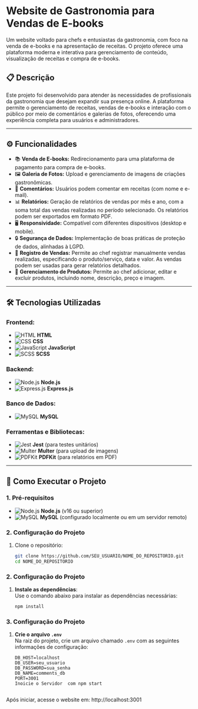 # Website de Gastronomia para Vendas de E-books

Um website voltado para chefs e entusiastas da gastronomia, com foco na venda de e-books e na apresentação de receitas. O projeto oferece uma plataforma moderna e interativa para gerenciamento de conteúdo, visualização de receitas e compra de e-books.


## 📋 Descrição

Este projeto foi desenvolvido para atender às necessidades de profissionais da gastronomia que desejam expandir sua presença online. A plataforma permite o gerenciamento de receitas, vendas de e-books e interação com o público por meio de comentários e galerias de fotos, oferecendo uma experiência completa para usuários e administradores.


---

## ⚙️ Funcionalidades

- 📚 **Venda de E-books:** Redirecionamento para uma plataforma de pagamento para compra de e-books.
- 🖼️ **Galeria de Fotos:** Upload e gerenciamento de imagens de criações gastronômicas.
- 💬 **Comentários:** Usuários podem comentar em receitas (com nome e e-mail).
- 📊 **Relatórios:** Geração de relatórios de vendas por mês e ano, com a soma total das vendas realizadas no período selecionado. Os relatórios podem ser exportados em formato PDF.
- 🖥️ **Responsividade:** Compatível com diferentes dispositivos (desktop e mobile).
- 🔒 **Segurança de Dados:** Implementação de boas práticas de proteção de dados, alinhadas à LGPD.
- 📝 **Registro de Vendas:** Permite ao chef registrar manualmente vendas realizadas, especificando o produto/serviço, data e valor. As vendas podem ser usadas para gerar relatórios detalhados.
- 🛒 **Gerenciamento de Produtos:** Permite ao chef adicionar, editar e excluir produtos, incluindo nome, descrição, preço e imagem. 
---

## 🛠️ Tecnologias Utilizadas

### **Frontend:**
- ![HTML](https://img.shields.io/badge/-HTML5-E34F26?logo=html5&logoColor=white) **HTML**
- ![CSS](https://img.shields.io/badge/-CSS3-1572B6?logo=css3&logoColor=white) **CSS**
- ![JavaScript](https://img.shields.io/badge/-JavaScript-F7DF1E?logo=javascript&logoColor=black) **JavaScript**
- ![SCSS](https://img.shields.io/badge/-SCSS-CC6699?logo=sass&logoColor=white) **SCSS**

### **Backend:**
- ![Node.js](https://img.shields.io/badge/-Node.js-339933?logo=node.js&logoColor=white) **Node.js**
- ![Express.js](https://img.shields.io/badge/-Express.js-000000?logo=express&logoColor=white) **Express.js**

### **Banco de Dados:**
- ![MySQL](https://img.shields.io/badge/-MySQL-4479A1?logo=mysql&logoColor=white) **MySQL**

### **Ferramentas e Bibliotecas:**
- ![Jest](https://img.shields.io/badge/-Jest-C21325?logo=jest&logoColor=white) **Jest** (para testes unitários)
- ![Multer](https://img.shields.io/badge/-Multer-339933?logo=nodedotjs&logoColor=white) **Multer** (para upload de imagens)
- ![PDFKit](https://img.shields.io/badge/-PDFKit-FF5722?logo=adobe&logoColor=white) **PDFKit** (para relatórios em PDF)

---

## 🚀 Como Executar o Projeto

### 1. Pré-requisitos
- ![Node.js](https://img.shields.io/badge/-Node.js-339933?logo=node.js&logoColor=white) **Node.js** (v16 ou superior)
- ![MySQL](https://img.shields.io/badge/-MySQL-4479A1?logo=mysql&logoColor=white) **MySQL** (configurado localmente ou em um servidor remoto)

### 2. Configuração do Projeto
1. Clone o repositório:
   ```bash
   git clone https://github.com/SEU_USUARIO/NOME_DO_REPOSITORIO.git
   cd NOME_DO_REPOSITORIO
### 2. Configuração do Projeto

1. **Instale as dependências**:  
   Use o comando abaixo para instalar as dependências necessárias:
   ```bash
   npm install
### 3. Configuração do Projeto

1. **Crie o arquivo `.env`**  
   Na raiz do projeto, crie um arquivo chamado `.env` com as seguintes informações de configuração:
   ```env
   DB_HOST=localhost
   DB_USER=seu_usuario
   DB_PASSWORD=sua_senha
   DB_NAME=comments_db
   PORT=3001
   Inoicie o Servidor  com npm start


Após iniciar, acesse o website em: http://localhost:3001